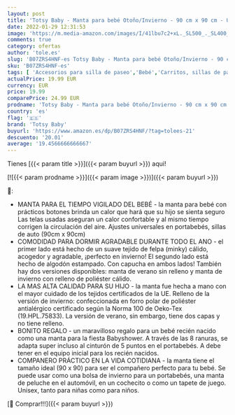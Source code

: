 ```yaml
---
layout: post
title: 'Totsy Baby - Manta para bebé Otoño/Invierno - 90 cm x 90 cm - Universal  por Ejemplo  para Buggy Asiento de Coche Certificado Öko-Tex Gris'
date: 2022-01-29 12:31:53
image: 'https://m.media-amazon.com/images/I/41lbu7c2+xL._SL500_._SL400_.jpg'
comments: true
category: ofertas
author: 'tole.es'
slug: 'B07ZRS4HNF-es Totsy Baby - Manta para bebé Otoño/Invierno - 90 cm x 90...'
sku: 'B07ZRS4HNF-es'
tags: [ 'Accesorios para silla de paseo','Bebé','Carritos, sillas de paseo y accesorios','Sacos de abrigo con capucha para silla de paseo','bebé','totsy baby', ]
actualPrice: 19.99 EUR
currency: EUR
price: 19.99
comparePrice: 24.99 EUR
prodname: 'Totsy Baby - Manta para bebé Otoño/Invierno - 90 cm x 90 cm - Universal  por Ejemplo  para Buggy Asiento de Coche Certificado Öko-Tex Gris'
country: 'es'
flag: '🇪🇸'
brand: 'Totsy Baby'
buyurl: 'https://www.amazon.es/dp/B07ZRS4HNF/?tag=tolees-21'
descuento: '20.01'
average: '19.4566666666667'
---
```


Tienes [{{< param title >}}]({{< param buyurl >}}) aqui!

[![{{< param prodname >}}]({{< param image >}})]({{< param buyurl >}})

🔎:

- MANTA PARA EL TIEMPO VIGILADO DEL BEBÉ - la manta para bebé con prácticos botones brinda un calor que hará que su hijo se sienta seguro Las telas usadas aseguran un calor confortable y al mismo tiempo corrigen la circulación del aire. Ajustes universales en portabebés, sillas de auto (90cm x 90cm)
- COMODIDAD PARA DORMIR AGRADABLE DURANTE TODO EL ANO - el primer lado está hecho de un suave tejido de felpa (minky) cálido, acogedor y agradable, ¡perfecto en invierno! El segundo lado está hecho de algodón estampado. Con capucha en ambos lados! También hay dos versiones disponibles: manta de verano sin relleno y manta de invierno con relleno de poliéster cálido.
- LA MAS ALTA CALIDAD PARA SU HIJO - la manta fue hecha a mano con el mayor cuidado de los tejidos certificados de la UE. Relleno de la versión de invierno: confeccionada en forro polar de poliéster antialérgico certificado según la Norma 100 de Oeko-Tex (19.HPL.75833). La versión de verano, sin embargo, tiene dos capas y no tiene relleno.
- BONITO REGALO - un maravilloso regalo para un bebé recién nacido como una manta para la fiesta Babyshower. A través de las 8 ranuras, se adapta super incluso al cinturón de 5 puntos en el portabebés. A debe tener en el equipo inicial para los recién nacidos.
- COMPANERO PRÁCTICO EN LA VIDA COTIDIANA - la manta tiene el tamaño ideal (90 x 90) para ser el compañero perfecto para tu bebé. Se puede usar como una bolsa de invierno para un portabebés, una manta de peluche en el automóvil, en un cochecito o como un tapete de juego. Unisex, tanto para niñas como para niños.

[🛒 Comprar!!!]({{< param buyurl >}})
